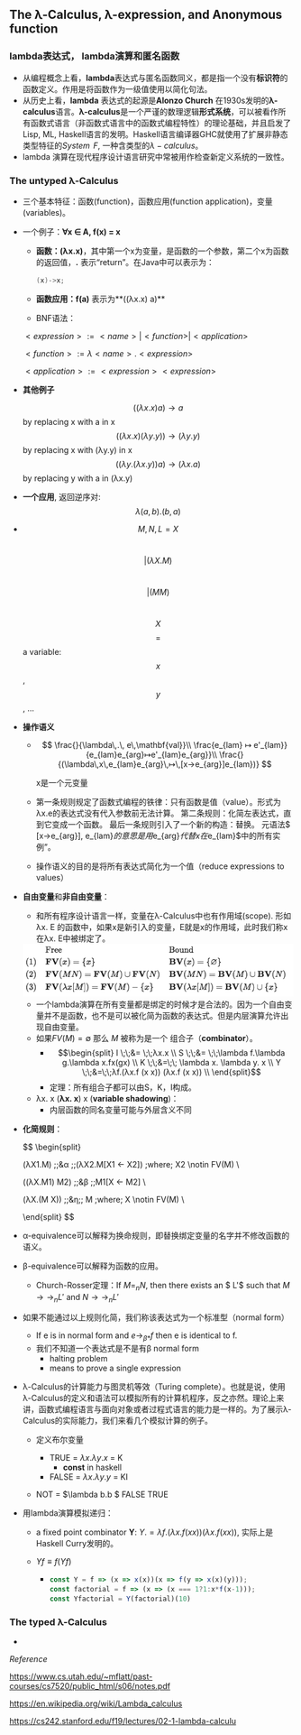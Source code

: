 ## The λ-Calculus, λ-expression,  and Anonymous function

### lambda表达式， lambda演算和匿名函数

- 从编程概念上看，**lambda**表达式与匿名函数同义，都是指一个没有**标识符**的函数定义。作用是将函数作为一级值使用以简化句法。
- 从历史上看，**lambda** 表达式的起源是**Alonzo Church** 在1930s发明的**λ-calculus**语言。**λ-calculus**是一个严谨的数理逻辑**形式系统**，可以被看作所有函数式语言（非函数式语言中的函数式编程特性）的理论基础，并且启发了Lisp, ML, Haskell语言的发明。Haskell语言编译器GHC就使用了扩展非静态类型特征的$System\;\, F$, 一种含类型的$\lambda-calculus$。
- lambda 演算在现代程序设计语言研究中常被用作检查新定义系统的一致性。

### The untyped λ-Calculus

- 三个基本特征：函数(function)，函数应用(function application)，变量(variables)。

- 一个例子：**∀x ∈ A, f(x) = x**

  - **函数：(λx.x)**，其中第一个x为变量，是函数的一个参数，第二个x为函数的返回值，**.** 表示“return”。在Java中可以表示为：

    ```java
    (x)->x;
    ```

  - **函数应用：f(a)** 表示为**((λx.x) a)** 

  -  BNF语法：

    $<expression> := <name> | <function> | <application>$

    $<function> := λ<name>.<expression>$

    $<application> := <expression><expression>$

- **其他例子**

  $$((λx.x) a) → a $$                       by replacing x with a in x 
  $$((λx.x) (λy.y)) → (λy.y)$$    by replacing x with (λy.y) in x 
  $$((λy.(λx.y)) a) → (λx.a)$$    by replacing y with a in (λx.y)

- **一个应用**, 返回逆序对: $$λ (a,b) . (b,a)$$

- $$M, N, L = X $$

  ​				$$| (λX.M) $$		

  ​	  	      $$ | (M M)$$

  ​      $$ X $$      $$= $$  a variable: $$ x$$, $$y$$, ...

- **操作语义**

  - $$
  \frac{}{\lambda\,.\, e\,\mathbf{val}}\\
    \frac{e_{lam} ↦ e'_{lam}}{e_{lam}e_{arg}↦e'_{lam}e_{arg}}\\
  \frac{}{(\lambda\,x\,e_{lam}e_{arg}\,↦\,[x→e_{arg}]e_{lam})}
    $$

    x是一个元变量

  - 第一条规则规定了函数式编程的铁律：只有函数是值（value）。形式为λx.e的表达式没有代入参数前无法计算。
    第二条规则：化简左表达式，直到它变成一个函数。
    最后一条规则引入了一个新的构造：替换。 元语法$ [x→e_{arg}]\, e_{lam}$的意思是用$e_{arg}$代替x在$e_{lam}$中的所有实例”。

  - 操作语义的目的是将所有表达式简化为一个值（reduce expressions to values）

- **自由变量**和**非自由变量**：

  - 和所有程序设计语言一样，变量在λ-Calculus中也有作用域(scope). 形如λx. E 的函数中，如果x是新引入的变量，E就是x的作用域，此时我们称x在λx. E中被绑定了。

  <img src="lambda calculus.assets/free.png" alt="free" style="zoom:100%;" />

  

  - 一个lambda演算在所有变量都是绑定的时候才是合法的。因为一个自由变量并不是函数，也不是可以被化简为函数的表达式。但是内层演算允许出现自由变量。
  - 如果$FV(M)=∅$ 那么 $M$ 被称为是一个 组合子（**combinator**）。
    - $$\begin{split} I \;\;&= \;\;λx.x  \\ S \;\;&= \;\;\lambda f.\lambda g.\lambda x.fx(gx) \\ K \;\;&=\;\; \lambda x. \lambda y. x \\ Y \;\;&=\;\;λf.(λx.f (x x)) (λx.f (x x))  \\ \end{split}$$
    - 定理：所有组合子都可以由S，K，I构成。
  - λx. x (**λx. x**) x (**variable shadowing**)：
    - 内层函数的同名变量可能与外层含义不同

- **化简规则**：

  
  $$
  \begin{split}
  
  (λX1.M) \;\;&α \;\;(λX2.M[X1 ← X2]) \;where\;  X2 \notin FV(M) \\
  
  ((λX.M1) M2) \;\;&β \;\;M1[X ← M2] \\
  
  (λX.(M X)) \;\;&η\;\; M \;where\; X \notin FV(M) \\
  
  \end{split}
  $$

- α-equivalence可以解释为换命规则，即替换绑定变量的名字并不修改函数的语义。

- β-equivalence可以解释为函数的应用。

  -  Church-Rosser定理：If $M =_n N$, then there exists an $ L'$  such that $M →→_n L'$  and $N →→_n L'$ 

- 如果不能通过以上规则化简，我们称该表达式为一个标准型（normal form）

  - If e is in normal form and $e →_{β*} f$ then e is identical to f.
  - 我们不知道一个表达式是不是有β normal form
    - halting problem
    - means to prove a single expression 

- λ-Calculus的计算能力与图灵机等效（Turing complete）。也就是说，使用λ-Calculus的定义和语法可以模拟所有的计算机程序，反之亦然。理论上来讲，函数式编程语言与面向对象或者过程式语言的能力是一样的。为了展示λ-Calculus的实际能力，我们来看几个模拟计算的例子。

  - 定义布尔变量

    - TRUE = $\lambda x. \lambda y. x$ = K
      - **const** in haskell
    - FALSE = $\lambda x. \lambda y. y$ = KI
  - NOT = $\lambda b.b $ FALSE TRUE​
  
- 用lambda演算模拟递归：
  
  - a fixed point combinator **Y**:   $Y .= λf.(λx.f (x x)) (λx.f (x x))$, 实际上是Haskell Curry发明的。
  
  - $Y f ≡ f (Y f )$
  
    - ```javascript
      const Y = f => (x => x(x))(x => f(y => x(x)(y)));
      const factorial = f => (x => (x === 1?1:x*f(x-1)));
      const Yfactorial = Y(factorial)(10)
      ```

### The typed λ-Calculus

- 


$Reference$


https://www.cs.utah.edu/~mflatt/past-courses/cs7520/public_html/s06/notes.pdf

https://en.wikipedia.org/wiki/Lambda_calculus

https://cs242.stanford.edu/f19/lectures/02-1-lambda-calculu
